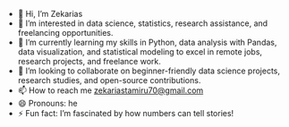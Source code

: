 - 👋 Hi, I’m Zekarias
- 👀 I’m interested in data science, statistics, research assistance, and freelancing opportunities. 
- 🌱 I’m currently learning my skills in Python, data analysis with Pandas, data visualization, and statistical modeling to excel in remote jobs, research projects, and freelance work.  
- 💞️ I’m looking to collaborate on beginner-friendly data science projects, research studies, and open-source contributions.  
- 📫 How to reach me zekariastamiru70@gmail.com
- 😄 Pronouns: he
- ⚡ Fun fact: I’m fascinated by how numbers can tell stories!  

<!---
Zekarias03/Zekarias03 is a ✨ special ✨ repository because its `README.md` (this file) appears on your GitHub profile.
You can click the Preview link to take a look at your changes.
--->
